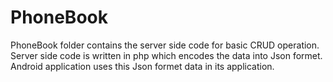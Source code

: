 # PhoneBook

PhoneBook folder contains the server side code for basic CRUD operation. Server side code is written in php which encodes the data into
Json formet. Android application uses this Json formet data in its application.
